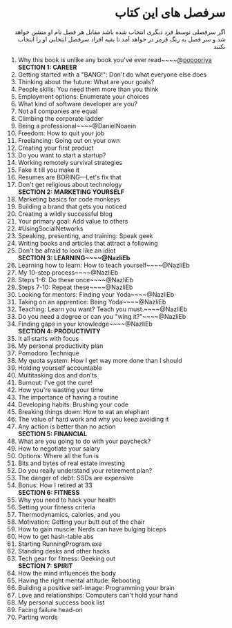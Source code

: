 <h1 dir="rtl">سرفصل های این کتاب</h1>
<p dir="rtl">اگر سرفصلی توسط فرد دیگری انتخاب شده باشد مقابل هر فصل نام او منشن خواهد شد و سر فصل به رنگ قرمز در خواهد آمد تا بقیه افراد سرفصل انتخابی او را انتخاب نکنند</p>
<ol>
  <li ><span color="red">Why this book is unlike any book you've ever read</span>~~~~<a href="https://github.com/pooooriya"><span>@pooooriya</span></a></li>
  <b>SECTION 1: CAREER</b>
  <li>Getting started with a "BANG!": Don't do what everyone else does</li>
<li>Thinking about the future: What are your goals?</li>
<li>People skills: You need them more than you think</li>
<li>Employment options: Enumerate your choices</li>
<li>What kind of software developer are you?</li>
<li>Not all companies are equal</li>
<li>Climbing the corporate ladder</li>
  <li ><span color="red">Being a professional</span>~~~~<span>@DanielNoaein</span></li>
<li>Freedom: How to quit your job</li>
<li>Freelancing: Going out on your own</li>
<li>Creating your first product</li>
<li>Do you want to start a startup?</li>
<li>Working remotely survival strategies</li>
<li>Fake it till you make it</li>
<li>Resumes are BORING—Let's fix that</li>
<li>Don't get religious about technology</li>
<b>SECTION 2: MARKETING YOURSELF</b>
<li>Marketing basics for code monkeys</li>
<li>Building a brand that gets you noticed</li>
<li>Creating a wildly successful blog</li>
<li>Your primary goal: Add value to others</li>
<li>#UsingSocialNetworks</li>
<li>Speaking, presenting, and training: Speak geek</li>
<li>Writing books and articles that attract a following</li>
<li>Don't be afraid to look like an idiot</li>
<b><span color="red">SECTION 3: LEARNING</span>~~~~<span>@NazliEb</span></b>
<li><span color="red">Learning how to learn: How to teach yourself</span>~~~~<span>@NazliEb</span></li>
<li><span color="red">My 10-step process</span>~~~~<span>@NazliEb</span></li>
<li><span color="red">Steps 1-6: Do these once</span>~~~~<span>@NazliEb</span></li>
<li><span color="red">Steps 7-10: Repeat these</span>~~~~<span>@NazliEb</span></li>
<li><span color="red">Looking for mentors: Finding your Yoda</span>~~~~<span>@NazliEb</span></li>
<li><span color="red">Taking on an apprentice: Being Yoda</span>~~~~<span>@NazliEb</span></li>
<li><span color="red">Teaching: Learn you want? Teach you must.</span>~~~~<span>@NazliEb</span></li>
<li><span color="red">Do you need a degree or can you "wing it?"</span>~~~~<span>@NazliEb</span></li>
<li><span color="red">Finding gaps in your knowledge</span>~~~~<span>@NazliEb</span></li>
<b>SECTION 4: PRODUCTIVITY</b>
<li>It all starts with focus</li>
<li>My personal productivity plan</li>
<li>Pomodoro Technique</li>
<li>My quota system: How I get way more done than I should</li>
<li>Holding yourself accountable</li>
<li>Multitasking dos and don'ts</li>
<li>Burnout: I've got the cure!</li>
<li>How you're wasting your time</li>
<li>The importance of having a routine</li>
<li>Developing habits: Brushing your code</li>
<li>Breaking things down: How to eat an elephant</li>
<li>The value of hard work and why you keep avoiding it</li>
<li>Any action is better than no action</li>
  <b>SECTION 5: FINANCIAL</b>
<li>What are you going to do with your paycheck?</li>
<li>How to negotiate your salary</li>
<li>Options: Where all the fun is</li>
<li>Bits and bytes of real estate investing</li>
<li>Do you really understand your retirement plan?</li>
<li>The danger of debt: SSDs are expensive</li>
<li>Bonus: How I retired at 33</li>
<b>SECTION 6: FITNESS</b>
<li>Why you need to hack your health</li>
<li>Setting your fitness criteria</li>
<li>Thermodynamics, calories, and you</li>
<li>Motivation: Getting your butt out of the chair</li>
<li>How to gain muscle: Nerds can have bulging biceps</li>
<li>How to get hash-table abs</li>
<li>Starting RunningProgram.exe</li>
<li>Standing desks and other hacks</li>
<li>Tech gear for fitness: Geeking out</li>
  <b>SECTION 7: SPIRIT</b>
<li>How the mind influences the body</li>
<li>Having the right mental attitude: Rebooting</li>
<li>Building a positive self-image: Programming your brain</li>
<li>Love and relationships: Computers can't hold your hand</li>
<li>My personal success book list</li>
<li>Facing failure head-on</li>
<li>Parting words</li>
  </ul>
